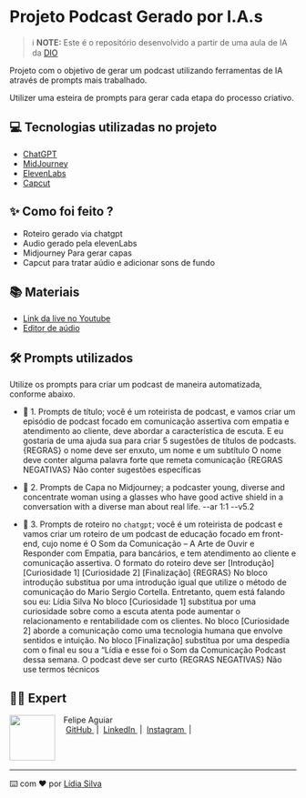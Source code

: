 

# Projeto Podcast Gerado por I.A.s


 > ℹ️ **NOTE:** Este é o repositório desenvolvido a partir de uma aula de IA da [DIO](https://dio.me)

Projeto com o objetivo de gerar um podcast utilizando ferramentas de IA através de prompts mais trabalhado.

Utilizer uma esteira de prompts para gerar cada etapa do processo criativo.

## 💻 Tecnologias utilizadas no projeto

- [ChatGPT](https://chat.openai.com/) 
- [MidJourney](https://www.midjourney.com/app/)
- [ElevenLabs](https://beta.elevenlabs.io/)
- [Capcut](https://www.capcut.com/pt-br/)

## ✨ Como foi feito ?

- Roteiro gerado via chatgpt
- Audio gerado pela elevenLabs
- Midjourney Para gerar capas
- Capcut para tratar aúdio e adicionar sons de fundo

## 📚 Materiais

- [Link da live no Youtube](https://www.youtube.com)
- [Editor de aúdio](https://www.capcut.com/editor?from_page=landing_page&__action_from=picture_V%C3%ADdeos%20profissionais%20em%20minutos,%20n%C3%A3o%20em%20horas.)


## 🛠️ Prompts utilizados

Utilize os prompts para criar um podcast de maneira automatizada, conforme abaixo.

- 🤖 1. Prompts de título; você é um roteirista de podcast, e vamos criar um episódio de podcast focado em comunicação assertiva com empatia e atendimento ao cliente, deve abordar a característica de escuta. E eu gostaria de uma ajuda sua para criar 5 sugestões de títulos de podcasts.
{REGRAS} o nome deve ser enxuto, um nome e um subtítulo
O nome deve conter alguma palavra forte que remeta comunicação
{REGRAS NEGATIVAS} 
Não conter sugestões específicas 


- 🤖 2. Prompts de Capa no Midjourney; a podcaster young, diverse and concentrate woman using a glasses who have good active shield in a conversation with a diverse man about real life. --ar 1:1 --v5.2

- 🤖 3. Prompts de roteiro no `chatgpt`;  você é um roteirista de podcast e vamos criar um roteiro de um podcast de educação focado em front-end, cujo nome é O Som da Comunicação – A Arte de Ouvir e Responder com Empatia, para bancários, e tem atendimento ao cliente e comunicação assertiva. 
O formato do roteiro deve ser
[Introdução]
[Curiosidade 1]
[Curiosidade 2]
[Finalização]
{REGRAS}
No bloco introdução substitua por uma introdução igual que utilize o método de comunicação do Mario Sergio Cortella. Entretanto, quem está falando sou eu: Lídia Silva
No bloco [Curiosidade 1] substitua por uma curiosidade sobre como a escuta atenta pode aumentar o relacionamento e rentabilidade com os clientes.
No bloco [Curiosidade 2] aborde a comunicação como uma tecnologia humana que envolve sentidos e intuição.
No bloco [Finalização] substitua por uma despedia com o final eu sou a “Lídia e esse foi o Som da Comunicação Podcast dessa semana.
O podcast deve ser curto
{REGRAS NEGATIVAS}
Não use termos técnicos


## 👨‍💻 Expert

<p>
    <img 
      align=left 
      margin=10 
      width=80 
      src="https://avatars.githubusercontent.com/u/37452836?v=4"
    />
    <p>&nbsp&nbsp&nbspFelipe Aguiar<br>
    &nbsp&nbsp&nbsp
    <a 
        href="https://github.com/felipeAguiarCode">
        GitHub
    </a>
    &nbsp;|&nbsp;
    <a 
        href="www.linkedin.com/in/felipe-exe">
        LinkedIn
    </a>
    &nbsp;|&nbsp;
    <a 
        href="https://www.instagram.com/felipeaguiar.exe/">
        Instagram
    </a>
    &nbsp;|&nbsp;</p>
</p>
<br/><br/>
<p>

---

⌨️ com ❤️ por [Lídia Silva](https://github.com/lidiacrisilva)
